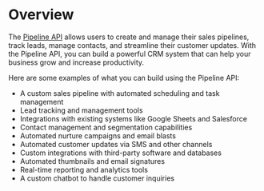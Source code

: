 # Overview

The [Pipeline API](https://pipelinecrm.com) allows users to create and manage
their sales pipelines, track leads, manage contacts, and streamline their
customer updates. With the Pipeline API, you can build a powerful CRM system
that can help your business grow and increase productivity.

Here are some examples of what you can build using the Pipeline API:

- A custom sales pipeline with automated scheduling and task management
- Lead tracking and management tools
- Integrations with existing systems like Google Sheets and Salesforce
- Contact management and segmentation capabilities
- Automated nurture campaigns and email blasts
- Automated customer updates via SMS and other channels
- Custom integrations with third-party software and databases
- Automated thumbnails and email signatures
- Real-time reporting and analytics tools
- A custom chatbot to handle customer inquiries
